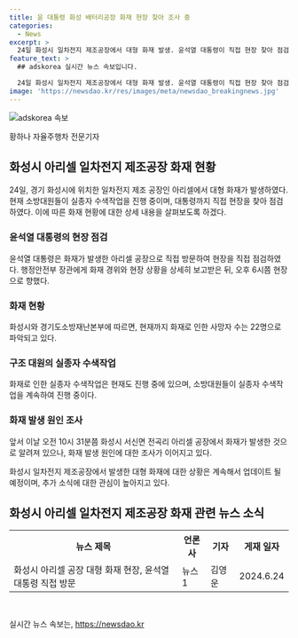 ```yaml
---
title: 윤 대통령 화성 배터리공장 화재 현장 찾아 조사 중
categories:
  - News
excerpt: >
  24일 화성시 일차전지 제조공장에서 대형 화재 발생. 윤석열 대통령이 직접 현장 찾아 점검, 이상민 행정안전부 장관과 화재 경위 보고받고 현장으로 향함. 화재로 22명 사망. 
feature_text: >
  ## adskorea 실시간 뉴스 속보입니다.

  24일 화성시 일차전지 제조공장에서 대형 화재 발생. 윤석열 대통령이 직접 현장 찾아 점검, 이상민 행정안전부 장관과 화재 경위 보고받고 현장으로 향함. 화재로 22명 사망. 
image: 'https://newsdao.kr/res/images/meta/newsdao_breakingnews.jpg'
---
```


<p><img src="https://newsdao.kr/res/images/meta/newsdao_breakingnews.jpg" alt="adskorea 속보" /></p>

<p>황하나 자율주행차 전문기자</p>

<h2 data-ke-size="size26">화성시 아리셀 일차전지 제조공장 화재 현황</h2>

<p data-ke-size="size16">24일, 경기 화성시에 위치한 일차전지 제조 공장인 아리셀에서 대형 화재가 발생하였다. 현재 소방대원들이 실종자 수색작업을 진행 중이며, 대통령까지 직접 현장을 찾아 점검하였다. 이에 따른 화재 현황에 대한 상세 내용을 살펴보도록 하겠다.</p>

<h3>윤석열 대통령의 현장 점검</h3>

<p data-ke-size="size16">윤석열 대통령은 화재가 발생한 아리셀 공장으로 직접 방문하여 현장을 직접 점검하였다. 행정안전부 장관에게 화재 경위와 현장 상황을 상세히 보고받은 뒤, 오후 6시쯤 현장으로 향했다.</p>

<h3>화재 현황</h3>

<p data-ke-size="size16">화성시와 경기도소방재난본부에 따르면, 현재까지 화재로 인한 사망자 수는 22명으로 파악되고 있다.</p>

<h3>구조 대원의 실종자 수색작업</h3>

<p data-ke-size="size16">화재로 인한 실종자 수색작업은 현재도 진행 중에 있으며, 소방대원들이 실종자 수색작업을 계속하여 진행 중이다.</p>

<h3>화재 발생 원인 조사</h3>

<p data-ke-size="size16">앞서 이날 오전 10시 31분쯤 화성시 서신면 전곡리 아리셀 공장에서 화재가 발생한 것으로 알려져 있으나, 화재 발생 원인에 대한 조사가 이어지고 있다.</p>

<p data-ke-size="size16">화성시 일차전지 제조공장에서 발생한 대형 화재에 대한 상황은 계속해서 업데이트 될 예정이며, 추가 소식에 대한 관심이 높아지고 있다. </p>

<h2 data-ke-size="size26">화성시 아리셀 일차전지 제조공장 화재 관련 뉴스 소식</h2>

<table>
  <tr>
    <th><b>뉴스 제목</b></th>
    <th><b>언론사</b></th>
    <th><b>기자</b></th>
    <th><b>게재 일자</b></th>
  </tr>
  <tr>
    <td>화성시 아리셀 공장 대형 화재 현장, 윤석열 대통령 직접 방문</td>
    <td>뉴스1</td>
    <td>김영운</td>
    <td>2024.6.24</td>
  </tr>
</table>

<p data-ke-size="size16">&nbsp;</p>
실시간 뉴스 속보는, <a href="https://newsdao.kr" rel="dofollow">https://newsdao.kr</a>


